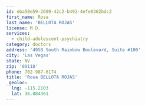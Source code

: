 ```yaml
---
id: eba50e59-2609-42c2-b492-4efe0362bdc2
first_name: Rosa
last_name: 'BELLOTA ROJAS'
license: M.D.
services:
  - child-adolescent-psychiatry
category: doctors
address: '4958 South Rainbow Boulevard, Suite #100'
city: 'Las Vegas'
state: NV
zip: '89118'
phone: 702-987-6174
title: 'Rosa BELLOTA ROJAS'
_geoloc:
  lng: -115.2103
  lat: 36.084361
---
```

